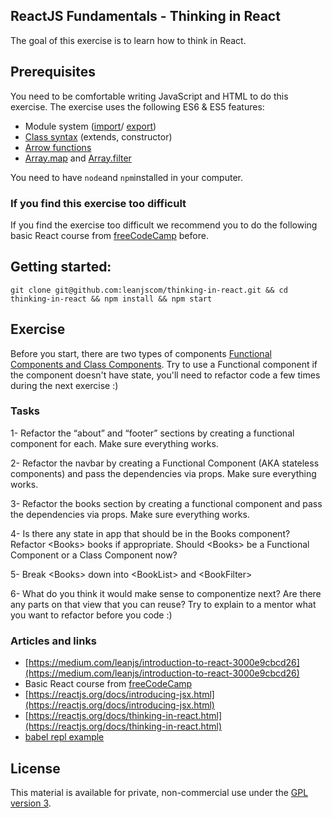 ## ReactJS Fundamentals - Thinking in React

The goal of this exercise is to learn how to think in React.

## Prerequisites
You need to be comfortable writing JavaScript and HTML to do this exercise. The exercise uses the following ES6 & ES5 features:
- Module system ([import](https://developer.mozilla.org/en-US/docs/Web/JavaScript/Reference/Statements/import)/ [export](https://developer.mozilla.org/en-US/docs/Web/JavaScript/Reference/Statements/export))
- [Class syntax](https://developer.mozilla.org/en-US/docs/Web/JavaScript/Reference/Classes) (extends, constructor)
- [Arrow functions](https://developer.mozilla.org/en-US/docs/Web/JavaScript/Reference/Functions/Arrow_functions)
- [Array.map](https://developer.mozilla.org/en-US/docs/Web/JavaScript/Reference/Global_Objects/Array/map) and [Array.filter](https://developer.mozilla.org/en-US/docs/Web/JavaScript/Reference/Global_Objects/Array/filter)

You need to have `node`and `npm`installed in your computer.

### If you find this exercise too difficult

If you find the exercise too difficult we recommend you to do the following basic React course from [freeCodeCamp](
https://learn.freecodecamp.org/front-end-libraries/react/) before.

## Getting started:

`git clone git@github.com:leanjscom/thinking-in-react.git && cd thinking-in-react && npm install && npm start`

## Exercise

Before you start, there are two types of components [Functional Components and Class Components](https://reactjs.org/docs/components-and-props.html#function-and-class-components).  Try to use a Functional component if the component doesn't have state, you'll need to refactor code a few times during the next exercise :)

### Tasks

1- Refactor the “about” and “footer” sections by creating a functional component for each. Make sure everything works.


2- Refactor the navbar by creating a Functional Component (AKA stateless components) and pass the dependencies via props. Make sure everything works.


3- Refactor the books section by creating a functional component and pass the dependencies via props. Make sure everything works.


4- Is there any state in app that should be in the Books component?  Refactor &lt;Books&gt; books if appropriate. Should &lt;Books&gt; be a Functional Component or a Class Component now?


5- Break &lt;Books&gt; down into  &lt;BookList&gt; and &lt;BookFilter&gt;


6- What do you think it would make sense to componentize next? Are there any parts on that view that you can reuse? Try to explain to a mentor what you want to refactor before you code :)

### Articles and links

* [https://medium.com/leanjs/introduction-to-react-3000e9cbcd26](https://medium.com/leanjs/introduction-to-react-3000e9cbcd26)
* Basic React course from [freeCodeCamp](
https://learn.freecodecamp.org/front-end-libraries/react/)
* [https://reactjs.org/docs/introducing-jsx.html](https://reactjs.org/docs/introducing-jsx.html)
* [https://reactjs.org/docs/thinking-in-react.html](https://reactjs.org/docs/thinking-in-react.html)
* [babel repl example](https://babeljs.io/repl/#?babili=false&browsers=&build=&builtIns=false&code_lz=MYewdgzgLgBAEgUwDZJAYRAWwA7gWWAXhgAoBKGQgPlICgYYAeAEwEsA3K-hpgCwEYqiFCACEjAPQCuPJtioB1ZKEwIYUEEwCGMXgCcEAM0IAiXlCjYIALgkSDW4FABWEAHSOtzBJgCeJqgAlBEcoACkAZTcAQWAvH19JLSpJeW5JNk5aMgBuWloWDhhgJC0ICAA5LVVTUAItVjAEPQD0zOLS8qqakz0QAHdW2QBvYVQMHDwCAF90iUyuDI4qIA&debug=false&forceAllTransforms=false&shippedProposals=false&circleciRepo=&evaluate=true&fileSize=false&lineWrap=false&presets=es2015%2Creact%2Cstage-2&prettier=false&targets=&version=6.26.0&envVersion=)

## License

This material is available for private, non-commercial use under the [GPL version 3](http://www.gnu.org/licenses/gpl-3.0-standalone.html).
